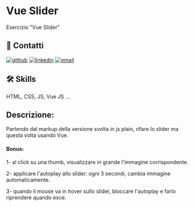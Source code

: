 # Vue Slider

Esercizio "Vue Slider"

## 🔗 Contatti

[![github](https://img.shields.io/badge/GITHUB-black?style=for-the-badge&logo=github&logoColor=ffffff)](https://github.com/MirkoCherchi)
[![linkedin](https://img.shields.io/badge/linkedin-0A66C2?style=for-the-badge&logo=linkedin&logoColor=white)](https://www.linkedin.com/in/mirko-cherchi-b42042221/)
[![email](https://img.shields.io/badge/mirkocherchi1992%40gmail.com-red?style=for-the-badge&logo=gmail&logoColor=ffffff)](mirkocherchi1992@gmail.com)

## 🛠 Skills

HTML, CSS, JS, Vue JS ...

## Descrizione:

Partendo dal markup della versione svolta in js plain, rifare lo slider ma questa volta usando Vue.

#### Bonus:

1- al click su una thumb, visualizzare in grande l'immagine corrispondente.

2- applicare l'autoplay allo slider: ogni 3 secondi, cambia immagine automaticamente.

3- quando il mouse va in hover sullo slider, bloccare l'autoplay e farlo riprendere quando esce.

